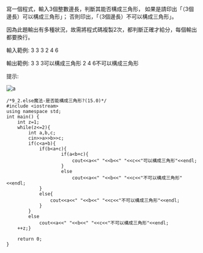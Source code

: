 寫一個程式，輸入3個整數邊長，判斷其能否構成三角形，
如果是請印出「（3個邊長）可以構成三角形」；
否則印出，「（3個邊長）不可以構成三角形」。

因為此題輸出有多種狀況，故需將程式碼複製2次，都判斷正確才給分，每個輸出都要換行。

輸入範例:
3 3 3
2 4 6

輸出範例:
3 3 3可以構成三角形
2 4 6不可以構成三角形

提示:

![a](http://dice.lmsh.tn.edu.tw:7072/images/dice/57.png)

```
/*9_2.else魔法-是否能構成三角形?(15.0)*/
#include <iostream>     
using namespace std; 
int main() { 
    int z=1;
    while(z<=2){
        int a,b,c;
        cin>>a>>b>>c;
        if(c<a+b){
            if(b<a+c){
                    if(a<b+c){
                        cout<<a<<" "<<b<<" "<<c<<"可以構成三角形"<<endl;    
                    }
                    else
                        cout<<a<<" "<<b<<" "<<c<<"不可以構成三角形"<<endl;
            }
            else{
                cout<<a<<" "<<b<<" "<<c<<"不可以構成三角形"<<endl;
            }
        }
        else 
            cout<<a<<" "<<b<<" "<<c<<"不可以構成三角形"<<endl;
    ++z;}

    return 0; 
}
```
